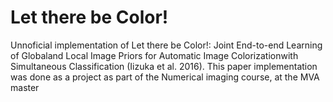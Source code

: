 Let there be Color!
===================

Unnoficial implementation of Let there be Color!: Joint End-to-end Learning of Globaland Local Image Priors for Automatic Image Colorizationwith  Simultaneous  Classification  (Iizuka  et  al.   2016).
This paper implementation was done as a project as part of the Numerical imaging course, at the MVA master
